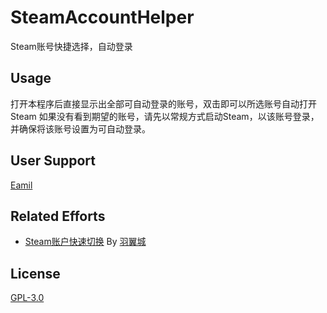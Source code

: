 # SteamAccountHelper
Steam账号快捷选择，自动登录

## Usage
打开本程序后直接显示出全部可自动登录的账号，双击即可以所选账号自动打开Steam
如果没有看到期望的账号，请先以常规方式启动Steam，以该账号登录，并确保将该账号设置为可自动登录。

## User Support
[Eamil](mailto:2510858783@qq.com)

## Related Efforts
  * [Steam账户快速切换](https://www.dogfight360.com/blog/800/) By [羽翼城](https://www.dogfight360.com/blog/)
  
## License
[GPL-3.0](https://github.com/Hoz1er/SteamAccountHelper/blob/master/LICENSE)
